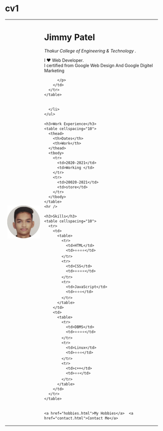 # cv1
<!DOCTYPE html>
<html lang="en">
  <head>
    <meta charset="UTF-8" />
    <title>💚Jimmy Patel</title>
  </head>

  <body>
    <table cellspacing="20">
      <tr>
        <td>
          <img src="Images/jimmy patel.jpg" alt="Jimmy Profile Picture" />
        </td>
        <td>
          <h1>Jimmy Patel</h1>
          <p>
            <em
              >Thakur College of Engineering & Technology
              <strong><data science></strong
              >.</em
            >
          </p>
          <p>
            I ❤️ Web Developer. <br />I certified from Google Web Design And Google Digitel Marketing <br />
            
          </p>
        </td>
      </tr>
    </table>

    
      </li>
    </ul>

    <h3>Work Experience</h3>
    <table cellspacing="10">
      <thead>
        <th>Dates</th>
        <th>Work</th>
      </thead>
      <tbody>
        <tr>
          <td>2020-2021</td>
          <td>Working </td>
        </tr>
        <tr>
          <td>20020-2021</td>
          <td>store</td>
        </tr>
      </tbody>
    </table>
    <hr />

    <h3>Skills</h3>
    <table cellspacing="10">
      <tr>
        <td>
          <table>
            <tr>
              <td>HTML</td>
              <td>⭐⭐⭐⭐</td>
            </tr>
            <tr>
              <td>CSS</td>
              <td>⭐⭐⭐⭐</td>
            </tr>
            <tr>
              <td>JavaScript</td>
              <td>⭐⭐⭐</td>
            </tr>
          </table>
        </td>
        <td>
          <table>
            <tr>
              <td>DBMS</td>
              <td>⭐⭐⭐⭐</td>
            </tr>
            <tr>
              <td>Linux</td>
              <td>⭐⭐⭐</td>
            </tr>
            <tr>
              <td>c++</td>
              <td>⭐⭐</td>
            </tr>
          </table>
        </td>
      </tr>
    </table>

    
    <a href="hobbies.html">My Hobbies</a>  <a href="contact.html">Contact Me</a>
    
   
  </body>
</html>
